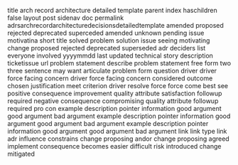 title arch record architecture detailed template parent index haschildren false layout post sidenav doc permalink adrsarchrecordarchitecturedecisionsdetailedtemplate amended proposed rejected deprecated superceded amended unknown pending issue motivatina short title solved problem solution issue seeing motivating change proposed rejected deprecated superseded adr deciders list everyone involved yyyymmdd last updated technical story description ticketissue url problem statement describe problem statement free form two three sentence may want articulate problem form question driver driver force facing concern driver force facing concern considered outcome chosen justification meet criterion driver resolve force force come best see positive consequence improvement quality attribute satisfaction followup required negative consequence compromising quality attribute followup required pro con example description pointer information good argument good argument bad argument example description pointer information good argument good argument bad argument example description pointer information good argument good argument bad argument link link type link adr influence constrains change proposing andor change proposing agreed implement consequence becomes easier difficult risk introduced change mitigated